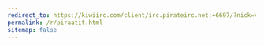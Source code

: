 ```yaml
---
redirect_to: https://kiwiirc.com/client/irc.pirateirc.net:+6697/?nick=Vieras?#piraatit,#toiminta,#piraattinuoret
permalink: /r/piraatit.html
sitemap: false
---
```

